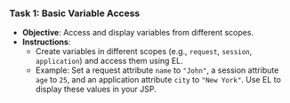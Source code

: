 ### **Task 1: Basic Variable Access**
- **Objective**: Access and display variables from different scopes.
- **Instructions**: 
  - Create variables in different scopes (e.g., `request`, `session`, `application`) and access them using EL.
  - Example: Set a request attribute `name` to `"John"`, a session attribute `age` to `25`, and an application attribute `city` to `"New York"`. Use EL to display these values in your JSP.
